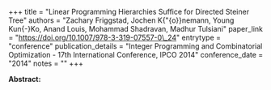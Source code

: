 +++
title = "Linear Programming Hierarchies Suffice for Directed Steiner Tree"
authors = "Zachary Friggstad, Jochen K{\"{o}}nemann, Young Kun{-}Ko, Anand Louis, Mohammad Shadravan, Madhur Tulsiani"
paper_link = "https://doi.org/10.1007/978-3-319-07557-0\_24"
entrytype = "conference"
publication_details = "Integer Programming and Combinatorial Optimization - 17th International Conference,  IPCO 2014"
conference_date = "2014"
notes = ""
+++

<b>Abstract:</b>
